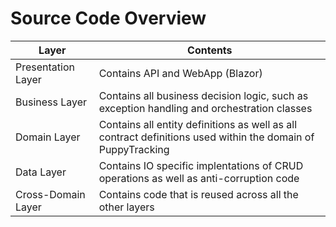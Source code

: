 # Source Code Overview

| Layer | Contents |
| ----- | -------- |
| Presentation Layer | Contains API and WebApp (Blazor) |
| Business Layer | Contains all business decision logic, such as exception handling and orchestration classes | 
| Domain Layer | Contains all entity definitions as well as all contract definitions used within the domain of PuppyTracking | 
| Data Layer | Contains IO specific implentations of CRUD operations as well as anti-corruption code |
| Cross-Domain Layer | Contains code that is reused across all the other layers | 
